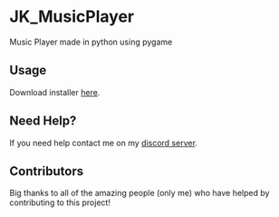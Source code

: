 # JK_MusicPlayer
Music Player made in python using pygame

## Usage
Download installer [here](https://github.com/Josakko/JK_MusicPlayer/releases).

## Need Help?
If you need help contact me on my [discord server](https://discord.gg/xgET5epJE6).

## Contributors
Big thanks to all of the amazing people (only me) who have helped by contributing to this project!
